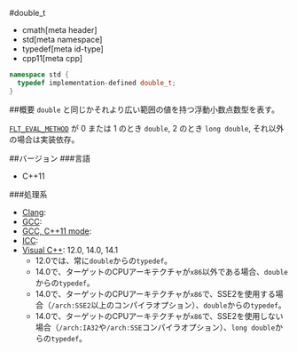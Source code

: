 #double_t
* cmath[meta header]
* std[meta namespace]
* typedef[meta id-type]
* cpp11[meta cpp]

```cpp
namespace std {
  typedef implementation-defined double_t;
}
```

##概要
`double` と同じかそれより広い範囲の値を持つ浮動小数点数型を表す。

[`FLT_EVAL_METHOD`](/reference/cfloat/flt_eval_method.md) が 0 または 1 のとき `double`, 2 のとき `long double`, それ以外の場合は実装依存。


##バージョン
###言語
- C++11

###処理系
- [Clang](/implementation.md#clang):
- [GCC](/implementation.md#gcc):
- [GCC, C++11 mode](/implementation.md#gcc):
- [ICC](/implementation.md#icc):
- [Visual C++](/implementation.md#visual_cpp): 12.0, 14.0, 14.1
	- 12.0では、常に`double`からの`typedef`。
	- 14.0で、ターゲットのCPUアーキテクチャが`x86`以外である場合、`double`からの`typedef`。
	- 14.0で、ターゲットのCPUアーキテクチャが`x86`で、SSE2を使用する場合（`/arch:SSE2`以上のコンパイラオプション）、`double`からの`typedef`。
	- 14.0で、ターゲットのCPUアーキテクチャが`x86`で、SSE2を使用しない場合（`/arch:IA32`や`/arch:SSE`コンパイラオプション）、`long double`からの`typedef`。

